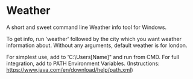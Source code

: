 # Weather
A short and sweet command line Weather info tool for Windows.

To get info, run 'weather' followed by the city which you want weather information about.
Without any arguments, default weather is for london.

For simplest use, add to 'C:\Users\[Name]\" and run from CMD.
For full integration, add to PATH Environment Variables.
(Instructions: https://www.java.com/en/download/help/path.xml)
